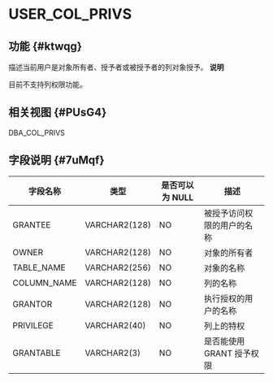 USER_COL_PRIVS 
===================================



功能 {#ktwqg}
-----------

描述当前用户是对象所有者、授予者或被授予者的列对象授予。
**说明**



目前不支持列权限功能。

相关视图 {#PUsG4}
-------------

DBA_COL_PRIVS

字段说明 {#7uMqf}
-------------



|  **字段名称**   |    **类型**     | **是否可以为 NULL** |      **描述**      |
|-------------|---------------|----------------|------------------|
| GRANTEE     | VARCHAR2(128) | NO             | 被授予访问权限的用户的名称    |
| OWNER       | VARCHAR2(128) | NO             | 对象的所有者           |
| TABLE_NAME  | VARCHAR2(256) | NO             | 对象的名称            |
| COLUMN_NAME | VARCHAR2(128) | NO             | 列的名称             |
| GRANTOR     | VARCHAR2(128) | NO             | 执行授权的用户的名称       |
| PRIVILEGE   | VARCHAR2(40)  | NO             | 列上的特权            |
| GRANTABLE   | VARCHAR2(3)   | NO             | 是否能使用 GRANT 授予权限 |


